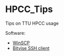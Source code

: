 # HPCC_Tips
Tips on TTU HPCC usage

Software:
* [WinSCP](https://winscp.net/eng/download.php)
* [Bitvise SSH client](https://www.bitvise.com/ssh-client-download)
